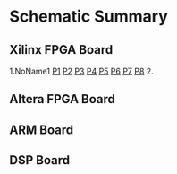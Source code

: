 # Schematic Summary
## Xilinx FPGA Board
1.NoName1
[P1](https://user-images.githubusercontent.com/32056331/112587754-20d45b00-8e39-11eb-92e7-944e55c81415.jpg)
[P2](https://user-images.githubusercontent.com/32056331/112587767-2631a580-8e39-11eb-8dff-14147fb3721e.jpg)
[P3](https://user-images.githubusercontent.com/32056331/112587782-2d58b380-8e39-11eb-9624-185982bb81c3.jpg)
[P4](https://user-images.githubusercontent.com/32056331/112587796-35b0ee80-8e39-11eb-933f-264b7ca91757.jpg)
[P5](https://user-images.githubusercontent.com/32056331/112587811-3cd7fc80-8e39-11eb-9a7b-9ab0fbdb9fa7.jpg)
[P6](https://user-images.githubusercontent.com/32056331/112587830-45303780-8e39-11eb-8f0d-51e8ee684611.jpg)
[P7](https://user-images.githubusercontent.com/32056331/112587837-48c3be80-8e39-11eb-9c30-ffc7a7647bad.jpg)
[P8](https://user-images.githubusercontent.com/32056331/112587863-5416ea00-8e39-11eb-8c2f-35a177e5907c.jpg)
2.
## Altera FPGA Board

## ARM Board

## DSP Board

